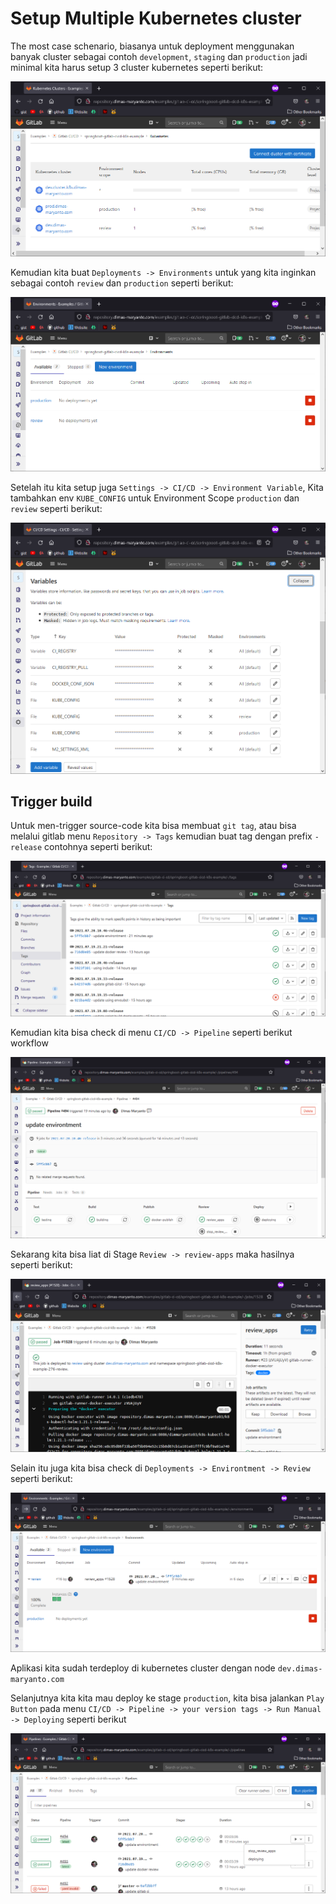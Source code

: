 # Setup Multiple Kubernetes cluster

The most case schenario, biasanya untuk deployment menggunakan banyak cluster sebagai contoh `development`, `staging` dan `production` jadi minimal kita harus setup 3 cluster kubernetes seperti berikut:

![setup-multiple-cluster](images/multi-clusters/01-kubernetes-integration.png)

Kemudian kita buat `Deployments -> Environments` untuk yang kita inginkan sebagai contoh `review` dan `production` seperti berikut:

![setup-environtment](images/multi-clusters/02-environments.png)

Setelah itu kita setup juga `Settings -> CI/CD -> Environment Variable`, Kita tambahkan env `KUBE_CONFIG` untuk Environment Scope `production` dan `review` seperti berikut:

![setup-env-variables](images/multi-clusters/03-env-variables.png)

## Trigger build 

Untuk men-trigger source-code kita bisa membuat `git tag`, atau bisa melalui gitlab menu `Repository -> Tags` kemudian buat tag dengan prefix `-release` contohnya seperti berikut:

![trigger-build](images/multi-clusters/04-git-tags.png)

Kemudian kita bisa check di menu `CI/CD -> Pipeline` seperti berikut workflow

![cicd-pipeline](images/multi-clusters/05-pipeline-workflow.png)

Sekarang kita bisa liat di Stage `Review -> review-apps` maka hasilnya seperti berikut:

![review-apps-stage](images/multi-clusters/06-pipeline-review-apps.png)

Selain itu juga kita bisa check di `Deployments -> Environtment -> Review` seperti berikut:

![env-review-apps](images/multi-clusters/07-environment-review-apps.png)

Aplikasi kita sudah terdeploy di kubernetes cluster dengan node `dev.dimas-maryanto.com`

Selanjutnya kita kita mau deploy ke stage `production`, kita bisa jalankan `Play Button` pada menu `CI/CD -> Pipeline -> your version tags -> Run Manual -> Deploying` seperti berikut

![production-stage](images/multi-clusters/08-deploying-button.png)


